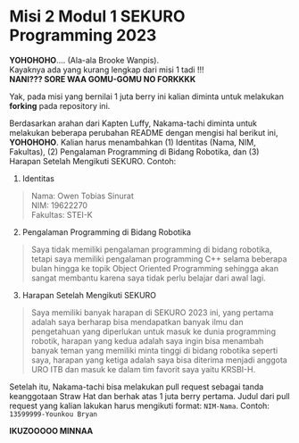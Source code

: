 # Misi 2 Modul 1 SEKURO Programming 2023
**YOHOHOHO**.... (Ala-ala Brooke Wanpis). <br>
Kayaknya ada yang kurang lengkap dari misi 1 tadi !!! <br>
**NANI??? SORE WAA GOMU-GOMU NO FORKKKK** <br>

Yak, pada misi yang bernilai 1 juta berry ini kalian diminta untuk melakukan **forking** pada repository ini.

Berdasarkan arahan dari Kapten Luffy, Nakama-tachi diminta untuk melakukan beberapa perubahan README dengan mengisi hal berikut ini, **YOHOHOHO**. Kalian harus menambahkan (1) Identitas (Nama, NIM, Fakultas), (2) Pengalaman Programming di Bidang Robotika, dan (3) Harapan Setelah Mengikuti SEKURO. Contoh:
1. Identitas
  > Nama: Owen Tobias Sinurat <br>
   NIM: 19622270 <br>
  Fakultas: STEI-K
  
2. Pengalaman Programming di Bidang Robotika<br>
  > Saya tidak memiliki pengalaman programming di bidang robotika, tetapi saya memiliki pengalaman programming C++ selama beberapa bulan hingga ke topik Object Oriented Programming sehingga akan sangat membantu karena saya tidak perlu belajar dari awal lagi.
 
3. Harapan Setelah Mengikuti SEKURO<br>
  > Saya memiliki banyak harapan di SEKURO 2023 ini, yang pertama adalah saya berharap bisa mendapatkan banyak ilmu dan pengetahuan yang diperlukan untuk masuk ke dunia programming robotik, harapan yang kedua adalah saya ingin bisa menambah banyak teman yang memiliki minta tinggi di bidang robotika seperti saya, harapan yang ketiga adalah saya bisa diterima menjadi anggota URO ITB dan masuk ke dalam tim favorit saya yaitu KRSBI-H.

Setelah itu, Nakama-tachi bisa melakukan pull request sebagai tanda keanggotaan Straw Hat dan berhak atas 1 juta berry pertama. Judul dari pull request yang kalian lakukan harus mengikuti format: `NIM-Nama`. Contoh: `13599999-Younkou Bryan`

**IKUZOOOOO MINNAA**
